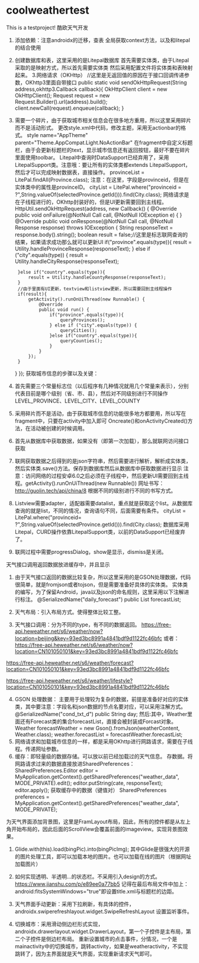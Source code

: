 # coolweathertest
This is a testproject!
酷欧天气开发
1. 添加依赖：注意androidx的迁移，查表
全局获取context方法，以及和litepal的结合使用 
2. 创建数据库和表，这里采用的是Litepal数据库
首先需要实体类，由于Litepal采取的是映射方式，所以首先需要实体类
然后采用配置文件将实体类和表映射起来。
3.网络请求（OKHttp）
//这里是无返回值的原因在于接口回调传递参数，OKhttp3里面自带接口
public static void sendOkHttpRequest(String address,okhttp3.Callback callback){
    OkHttpClient client = new OkHttpClient();
    Request request = new Request.Builder().url(address).build();
    client.newCall(request).enqueue(callback);
}
4. 需要一个碎片，由于获取城市相关信息会在很多地方重用，所以这里采用碎片而不是活动形式。
更改style.xml中代码，修改主题，采用无actionbar的格式。
style name="AppTheme" parent="Theme.AppCompat.Light.NoActionBar"
在fragment中自定义标题栏，由于会更新标题栏的text，显示城市信息还有返回按钮，最好不要在碎片里面使用toolbar。
Litepal中查询时DataSupport已经弃用了，采用LitepalSupport类。注意哦：要让所有的实体类都extends LitepalSupport，然后才可以完成映射数据表，直接操作。
provinceList = LitePal.findAll(Province.class);
注意：在这里，字段是provinceid，但是在实体类中的属性是provinceID。
cityList = LitePal.where("provinceid = ?",String.valueOf(selectedProvince.getId())).find(City.class);
网络请求是在子线程进行的，OKhttp封装好的，但是UI更新需要回到主线程。
HttpUtil.sendOkHttpRequest(address, new Callback() {
    @Override
    public void onFailure(@NotNull Call call, @NotNull IOException e) {
    }
    @Override
    public void onResponse(@NotNull Call call, @NotNull Response response) throws IOException {
        String responseText = response.body().string();
        boolean result = false;//这里是标志联网查询的结果，如果请求成功那么就可以更新UI
        if("province".equals(type)){
            result = Utility.handleProvinceResponse(responseText);
        } else if ("city".equals(type)) {
            result = Utility.handleCityResponse(responseText);

        }else if("country".equals(type)){
            result = Utility.handleCountyResponse(responseText);
        }
        //由于里面有UI更新，textview和listview更新，所以需要回到主线程操作
        if(result){
            getActivity().runOnUiThread(new Runnable() {
                @Override
                public void run() {
                    if("province".equals(type)){
                        queryProvinces();
                    } else if ("city".equals(type)) {
                        queryCities();
                    }else if("country".equals(type)){
                        queryCounties();
                    }
                }
            });
        }
    }
});
获取城市信息的步骤以及关键：
1.	首先需要三个常量标志位（以后程序有几种情况就用几个常量来表示），分别代表目前是哪个级别（省、市、县），然后对不同级别进行不同操作
LEVEL_PROVINCE、LEVEL_CITY、LEVEL_COUNTY
2.	采用碎片而不是活动，由于获取城市信息的功能很多地方都要用，所以写在fragment中，只要在activity中加入即可
Oncreate()和onActivityCreated()方法，在活动被创建的时候调用。
3.	首先从数据库中获取数据，如果没有（即第一次加载），那么就联网访问接口获取
4.	联网获取数据之后得到的是json字符串，然后需要进行解析，解析成实体类，然后实体类.save()方法。保存到数据库然后从数据库中获取数据进行显示
注意：访问网络的过程安卓6.0之后必须在子线程中，然后更新UI需要回到主线程。getActivity().runOnUiThread(new Runnable())
网址书写：http://guolin.tech/api/china/8
根据不同的级别进行不同的书写方式。
5.	Listview需要adapter，适配器需要datalist，重点就是获取这个list。从数据库查询的就是list，不同的情况，查询语句不同，后面需要有条件。
cityList = LitePal.where("provinceid= ?",String.valueOf(selectedProvince.getId())).find(City.class);
数据库采用Litepal，CURD操作依靠LitepalSupport类，以前的DataSupport已经废弃了。
6.	联网过程中需要progressDialog，show是显示，dismiss是关闭。


天气接口调用返回数据放进缓存中，并且显示
1.	由于天气接口返回的数据比较复杂，所以这里采用的是GSON处理数据，代码很简单，就是fromjson或者tojson，但是需要准备好具体的实体类。
实体类的编写，为了保留Android，java以及json的命名规则，这里采用以下注解进行标注。
@SerializedName("daily_forecast")
public List<Forecast> forecastList;
2.	天气布局：引入布局方式。使得整体比较工整。
 
3.	天气接口调用：分为不同的type，有不同的数据返回。
https://free-api.heweather.net/s6/weather/now?location=beijing&key=93ed3bc8991a4841bdf9d1122fc46bfc
或者：
https://free-api.heweather.net/s6/weather/now?location=CN101050101&key=93ed3bc8991a4841bdf9d1122fc46bfc
 
https://free-api.heweather.net/s6/weather/forecast?location=CN101050101&key=93ed3bc8991a4841bdf9d1122fc46bfc
 
https://free-api.heweather.net/s6/weather/lifestyle?location=CN101050101&key=93ed3bc8991a4841bdf9d1122fc46bfc
 
4.	GSON 处理数据：
主要用于处理较为复杂的数据，前提是准备好对应的实体类，其中要注意：字段名和json数据的节点名要对应，可以采用注解方式。
@SerializedName("cond_txt_d")
public String day;
然后:其中，Weather里面还有Forecast类的集合forecastList，直接会被封装成Forcast对象。
Weather forecastWeather = new Gson().fromJson(weatherContent, Weather.class);
weather.forecastList = forecastWeather.forecastList;
5.	网络请求和加载城市信息的一样，都是采用OKhttp进行网路请求，需要在子线程。传递网址参数。
6.	缓存：即轻量级的数据存储。可以放以前已经加载过的天气信息。
存数据。将网路请求过来的数据直接放进SharedPreferences：
SharedPreferences.Editor editor = MyApplication.getContext().getSharedPreferences("weather_data", MODE_PRIVATE).edit();
editor.putString(cate, responseText);
editor.apply();
获取缓存中的数据（键值对）
SharedPreferences preferences = MyApplication.getContext().getSharedPreferences("weather_data", MODE_PRIVATE);

为天气界面添加背景图，这里是FramLayout布局，因此，所有的控件都是从左上角开始布局的，因此后面的ScrollView会覆盖前面的imageview。实现背景图效果。
1.	Glide.with(this).load(bingPic).into(bingPicImg);
其中Glide是很强大的开源的图片处理工具，即可以加载本地的图片。也可以加载在线的图片（根据网址加载图片）
2.	如何实现透明、半透明…的状态栏。不采用引入design的方式。
https://www.jianshu.com/p/e89ee0a77bb5
记得在最后布局文件中加上：
 android:fitsSystemWindows="true"即设置title.xml与标题栏的边距。
 
3.	天气界面手动更新：采用下拉刷新，有具体的控件，androidx.swiperefreshlayout.widget.SwipeRefreshLayout
设置监听事件。
4.	切换城市：采用滑动侧边栏形式实现，androidx.drawerlayout.widget.DrawerLayout，第一个子控件是主布局，第二个子控件是侧边栏布局。
重新设置城市的点击事件，分情况，一个是mainactivity中的切换城市，跳转activity，如果是weatheractivity，不实现跳转了，因为主界面就是天气界面，实现重新请求天气即可。


